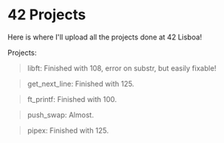 # 42 Projects
Here is where I'll upload all the projects done at 42 Lisboa!

Projects:
> libft: Finished with 108, error on substr, but easily fixable!

> get_next_line: Finished with 125.

> ft_printf: Finished with 100.

> push_swap: Almost.

> pipex: Finished with 125.

